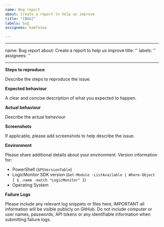 ```yaml
---
name: Bug report
about: Create a report to help us improve
title: "[BUG]"
labels: bug
assignees: kamfaima

---
```


---
name: Bug report
about: Create a report to help us improve
title: ''
labels: ''
assignees: ''

---

**Steps to reproduce**

Describe the steps to reproduce the issue.

**Expected behaviour**

A clear and concise description of what you expected to happen.

**Actual behaviour**

Describe the actual behaviour

**Screenshots**

If applicable, please add screenshots to help describe the issue.

**Environment**

Please share additional details about your environment. Version information for:
* PowerShell (`$PSVersionTable`)
* LogicMonitor SDK version (`Get-Module -ListAvailable | Where-Object { $_.name -match "LogicMonitor" }`)
* Operating System

**Failure Logs**

Please include any relevant log snippets or files here, IMPORTANT all information will be visible publicly on GitHub. Do not include computer or user names, passwords, API tokens or any identifiable information when submitting failure logs.
